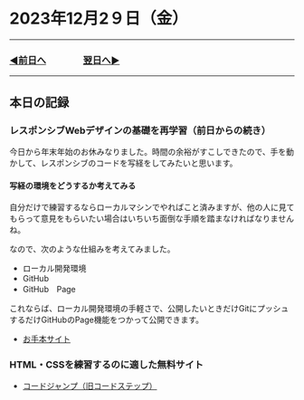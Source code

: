 # 2023年12月2９日（金）

---

### [◀️前日へ](https://github.com/yuasys/chatty-journal/blob/main/2023/12/2023-12-28.md)&emsp;&emsp;&emsp;&emsp;[翌日へ▶️](https://github.com/yuasys/chatty-journal/blob/main/2023/12/2023-12-30.md)

---

## 本日の記録

### レスポンシブWebデザインの基礎を再学習（前日からの続き）

今日から年末年始のお休みなりました。時間の余裕がすこしできたので、手を動かして、レスポンシブのコードを写経をしてみたいと思います。

#### 写経の環境をどうするか考えてみる

自分だけで練習するならローカルマシンでやればこと済みますが、他の人に見てもらって意見をもらいたい場合はいちいち面倒な手順を踏まなければなりませんね。 

なので、次のような仕組みを考えてみました。

- ローカル開発環境
- GitHub
- GitHub　Page

これならば、ローカル開発環境の手軽さで、公開したいときだけGitにプッシュするだけGitHubのPage機能をつかって公開できます。



- [お手本サイト](https://youtu.be/rDTDAWxTF1A?si=FT0kyuc7OvSgGPCm)

### HTML・CSSを練習するのに適した無料サイト

- [コードジャンプ（旧コードステップ）](https://code-jump.com/)
